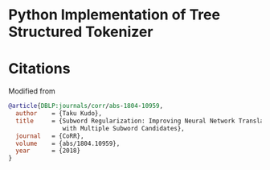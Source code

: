 # Python Implementation of Tree Structured Tokenizer

# Citations
Modified from 
```bibtex
@article{DBLP:journals/corr/abs-1804-10959,
  author    = {Taku Kudo},
  title     = {Subword Regularization: Improving Neural Network Translation Models
               with Multiple Subword Candidates},
  journal   = {CoRR},
  volume    = {abs/1804.10959},
  year      = {2018}
}
```
